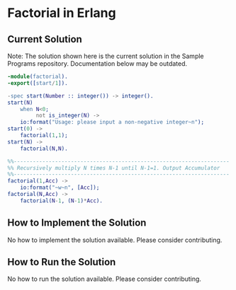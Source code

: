 # Factorial in Erlang

## Current Solution

Note: The solution shown here is the current solution in the Sample Programs repository. Documentation below may be outdated.

```Erlang
-module(factorial).
-export([start/1]).

-spec start(Number :: integer()) -> integer().
start(N) 
    when N<0;
         not is_integer(N) ->
    io:format("Usage: please input a non-negative integer~n");
start(0) ->
    factorial(1,1);
start(N) ->
    factorial(N,N).

%%--------------------------------------------------------------------
%% Recursively multiply N times N-1 until N-1=1. Output Accumulator
%%--------------------------------------------------------------------
factorial(1,Acc) ->
    io:format("~w~n", [Acc]);
factorial(N,Acc) ->
    factorial(N-1, (N-1)*Acc).
```

## How to Implement the Solution

No how to implement the solution available. Please consider contributing.

## How to Run the Solution

No how to run the solution available. Please consider contributing.